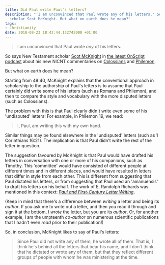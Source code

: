 ```yaml
---
title: Did Paul write Paul's letters?
description: "'I am unconvinced that Paul wrote any of his letters.' So says New Testament
  scholar Scot McKnight. But what on earth does he mean?"
tags:
- Christianity
date: 2018-08-23 18:42:44.132742000 +01:00
---
```

> I am unconvinced that Paul wrote _any_ of his letters.

So says New Testament scholar [Scot McKnight](https://en.wikipedia.org/wiki/Scot_McKnight) in [the latest OnScript podcast](http://onscript.study/podcast/scot-mcknight-colossians-and-philemon/) about his new NICNT commentaries on [Colossians](https://www.eerdmans.com/Products/6798/the-letter-to-the-colossians.aspx) and [Philemon](https://www.eerdmans.com/Products/7382/the-letter-to-philemon.aspx).

But what on earth does he mean?

Starting from 48:40, McKnight explains that the conventional approach in scholarship to the authorship of Paul's letters is to assume that Paul certainly did write some of his letters (such as Romans and Philemon), and then to compare the style and vocabulary with the more disputed letters (such as Colossians).

The problem with this is that Paul clearly didn't write even some of his 'undisputed' letters! For example, in Philemon 19, we read:

> I, Paul, am writing this with my own hand.

Similar things may be found elsewhere in the 'undisputed' letters (such as 1 Corinthians 16:21). The implication is that Paul didn't write the rest of the letter in question.

The suggestion favoured by McKnight is that Paul would have drafted his letters in conversation with one or more of his companions, such as Timothy. This 'committee' would have consisted of different people at different times and in different places, and would have resulted in letters that differ in style from each other. This is different from suggesting that Paul dictated his letters, or from suggesting that Paul used an 'amanuensis' to draft his letters on his behalf. The work of E. Randolph Richards was mentioned in this context: [_Paul and First-Century Letter Writing_](https://www.ivpress.com/paul-and-first-century-letter-writing).

(Keep in mind that there's a difference between _writing_ a letter and being its _author_. If you ask me to write out a letter, and then you read it through and sign it at the bottom, I _wrote_ the letter, but you are its _author_. Or, for another example, I am the umpteenth _co-author_ on numerous scientific publications that I hadn't even _read_ prior to their publication!)

So, in conclusion, McKnight likes to say of Paul's letters:

> Since Paul did not write any of them, he wrote all of them. That is, I think he's behind all the letters that bear his name, and I don't think that he dictated or wrote any of them, but that they reflect different groups of people with whom he was ministering at the time.

